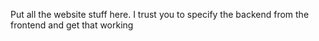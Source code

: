 Put all the website stuff here. I trust you to specify the backend from the frontend and get that working